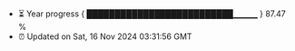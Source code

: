 - ⏳ Year progress { ██████████████████████████▁▁▁▁ } 87.47 %
- ⏰ Updated on Sat, 16 Nov 2024 03:31:56 GMT

